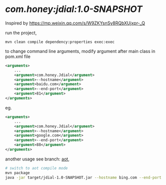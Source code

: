 # *com.honey:jdial:1.0-SNAPSHOT*

Inspired by https://mp.weixin.qq.com/s/W9ZKYsnSy8RQbXUjxpr-_Q

run the project,
```
mvn clean compile dependency:properties exec:exec
```
to change command line arguments, modify argument after main class in pom.xml file
```xml
<arguments>
    ...
    <argument>com.honey.Jdial</argument>
    <argument>--hostname</argument>
    <argument>baidu.com</argument>
    <argument>--end-port</argument>
    <argument>81</argument>
</arguments>
```
eg.
```xml
<arguments>
    ...
    <argument>com.honey.Jdial</argument>
    <argument>--hostname</argument>
    <argument>google.com</argument>
    <argument>--end-port</argument>
    <argument>88</argument>
</arguments>
```

another usage see branch: [aot](https://github.com/honwhy/jdial/tree/aot),
```bash
# switch to aot compile mode
mvn package
java -jar target/jdial-1.0-SNAPSHOT.jar --hostname bing.com --end-port 82
```